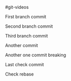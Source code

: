 #git-videos

First branch commit

Second branch commit

Third branch commit

Another commit

Another one commit breaking

Last check commit

Check rebase
